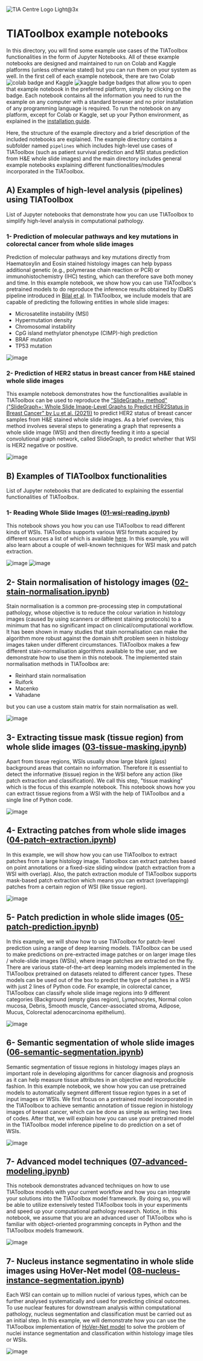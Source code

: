 ![TIA Centre Logo Light@3x](https://user-images.githubusercontent.com/74412979/145181206-1dc0a0cf-ef6d-47ff-8d1d-3bd662b5fdeb.png)
# TIAToolbox example notebooks

In this directory, you will find some example use cases of the TIAToolbox functionalities in the form of Jupyter Notebooks. All of these example notebooks are designed and maintained to run on Colab and Kaggle platforms (unless otherwise stated) but you can run them on your system as well. In the first cell of each example notebook, there are two Colab ![colab badge](https://colab.research.google.com/assets/colab-badge.svg) and Kaggle ![kaggle badge](https://kaggle.com/static/images/open-in-kaggle.svg) badges that allow you to open that example notebook in the preferred platform, simply by clicking on the badge. Each notebook contains all the information you need to run the example on any computer with a standard browser and no prior installation of any programming language is required. To run the notebook on any platform, except for Colab or Kaggle, set up your Python environment, as explained in the [installation guide](https://tia-toolbox.readthedocs.io/en/latest/installation.html).

Here, the structure of the example directory and a brief description of the included notebooks are explained. The example directory contains a subfolder named `pipelines`  which includes high-level use cases of TIAToolbox (such as patient survival prediction and MSI status prediction from H&E whole slide images) and the main directory includes general example notebooks explaining different functionalities/modules incorporated in the TIAToolbox.

## A) Examples of high-level analysis (pipelines) using TIAToolbox
List of Jupyter notebooks that demonstrate how you can use TIAToolbox to simplify high-level analysis in computational pathology.

### 1- Prediction of molecular pathways and key mutations in colorectal cancer from whole slide images
Prediction of molecular pathways and key mutations directly from Haematoxylin and Eosin stained histology images can help bypass additional genetic (e.g., polymerase chain reaction or PCR) or immunohistochemistry (IHC) testing, which can therefore save both money and time. In this example notebook, we show how you can use TIAToolbox's pretrained models to do reproduce the inference results obtained by IDaRS pipeline introduced in [Bilal et al](https://bit.ly/3IwL6vv). In TIAToolbox, we include models that are capable of predicting the following entities in whole slide images:
- Microsatellite instability (MSI)
- Hypermutation density
- Chromosomal instability
- CpG island methylator phenotype (CIMP)-high prediction
- BRAF mutation 
- TP53 mutation

![image](https://user-images.githubusercontent.com/74412979/145237655-a6361f26-3861-467f-b2f7-1f2c44e3b1a2.png)

### 2- Prediction of HER2 status in breast cancer from H&E stained whole slide images
This example notebook demonstrates how the functionalities available in TIAToolbox can be used to reproduce the ["SlideGraph+ method" ("SlideGraph+: Whole Slide Image-Level Graphs to Predict HER2Status in Breast Cancer" by Lu et al. (2021))](https://arxiv.org/abs/2110.06042) to predict HER2 status of breast cancer samples from H&E stained whole slide images. As a brief overview, this method involves several steps to generating a graph that represents a whole slide image (WSI) and then directly feeding it into a special convolutional graph network, called SlideGraph, to predict whether that WSI is HER2 negative or positive.

![image](https://user-images.githubusercontent.com/74412979/145244421-ad2f28fe-1361-44b8-a82f-707fd72b0a28.png)


## B) Examples of TIAToolbox functionalities
List of Jupyter notebooks that are dedicated to explaining the essential functionalities of TIAToolbox.

### 1- Reading Whole Slide Images ([01-wsi-reading.ipynb](https://github.com/TissueImageAnalytics/tiatoolbox/blob/master/examples/01-wsi-reading.ipynb))
This notebook shows you how you can use TIAToolbox to read different kinds of WSIs. TIAToolbox supports various WSI formats acquired by different sources a list of which is available [here](https://tia-toolbox.readthedocs.io/en/latest/usage.html?highlight=wsiread#tiatoolbox.wsicore.wsireader.get_wsireader). In this example, you will also learn about a couple of well-known techniques for WSI mask and patch extraction.

![image](https://user-images.githubusercontent.com/74412979/145223963-f5cc3efc-5762-43c1-b040-c1f738a98e1b.png) ![image](https://user-images.githubusercontent.com/74412979/145224002-b61eb074-5b55-45c9-a45c-9b527437be2c.png)

## 2- Stain normalisation of histology images ([02-stain-normalisation.ipynb](https://github.com/TissueImageAnalytics/tiatoolbox/blob/master/examples/02-stain-normalisation.ipynb))
Stain normalisation is a common pre-processing step in computational pathology, whose objective is to reduce the colour variation in histology images (caused by using scanners or different staining protocols) to a minimum that has no significant impact on clinical/computational workflow. It has been shown in many studies that stain normalisation can make the algorithm more robust against the domain shift problem seen in histology images taken under different circumstances. TIAToolbox makes a few different stain-normalisation algorithms available to the user, and we demonstrate how to use them in this notebook. The implemented stain normalisation methods in TIAToolbox are:
- Reinhard stain normalisation
- Ruifork 
- Macenko
- Vahadane

but you can use a custom stain matrix for stain normalisation as well.

![image](https://user-images.githubusercontent.com/74412979/145226029-0cdcf94b-eb65-46ba-8f35-94bb6c457fab.png)

## 3- Extracting tissue mask (tissue region) from whole slide images ([03-tissue-masking.ipynb](https://github.com/TissueImageAnalytics/tiatoolbox/blob/master/examples/03-tissue-masking.ipynb))
Apart from tissue regions, WSIs usually show large blank (glass) background areas that contain no information. Therefore it is essential to detect the informative (tissue) region in the WSI before any action (like patch extraction and classification). We call this step, "tissue masking" which is the focus of this example notebook. This notebook shows how you can extract tissue regions from a WSI with the help of TIAToolbox and a single line of Python code.

![image](https://user-images.githubusercontent.com/74412979/145227864-6df6b12c-8d15-4ac6-bc46-19677bce1f8e.png)

## 4- Extracting patches from whole slide images ([04-patch-extraction.ipynb](https://github.com/TissueImageAnalytics/tiatoolbox/blob/master/examples/04-patch-extraction.ipynb))
In this example, we will show how you can use TIAToolbox to extract patches from a large histology image. Tiatoolbox can extract patches based on point annotations or a fixed-size sliding window (patch extraction from a WSI with overlap). Also, the patch extraction module of TIAToolbox supports mask-based patch extraction which means you can extract (overlapping) patches from a certain region of WSI (like tissue region).

![image](https://user-images.githubusercontent.com/74412979/145229244-933fba8b-aa9e-4e88-a9d0-713996e4874a.png)

## 5- Patch prediction in whole slide images ([05-patch-prediction.ipynb](https://github.com/TissueImageAnalytics/tiatoolbox/blob/master/examples/05-patch-prediction.ipynb))
In this example, we will show how to use TIAToolbox for patch-level prediction using a range of deep learning models. TIAToolbox can be used to make predictions on pre-extracted image patches or on larger image tiles / whole-slide images (WSIs), where image patches are extracted on the fly. There are various state-of-the-art deep learning models implemented in the TIAToolbox pretrained on datasets related to different cancer types. These models can be used out of the box to predict the type of patches in a WSI with just 2 lines of Python code. For example, in colorectal cancer, TIAToolbox can classify whole slide image regions into 9 different categories (Background (empty glass region), Lymphocytes, Normal colon mucosa, Debris, Smooth muscle, Cancer-associated stroma, Adipose, Mucus, Colorectal adenocarcinoma epithelium).

![image](https://user-images.githubusercontent.com/74412979/145231194-03d10b24-d7b6-40f7-84fc-32b093ae57e2.png)

## 6- Semantic segmentation of whole slide images ([06-semantic-segmentation.ipynb](https://github.com/TissueImageAnalytics/tiatoolbox/blob/master/examples/06-semantic-segmentation.ipynb))
Semantic segmentation of tissue regions in histology images plays an important role in developing algorithms for cancer diagnosis and prognosis as it can help measure tissue attributes in an objective and reproducible fashion. In this example notebook, we show how you can use pretrained models to automatically segment different tissue region types in a set of input images or WSIs. We first focus on a pretrained model incorporated in the TIAToolbox to achieve semantic annotation of tissue region in histology images of breast cancer, which can be done as simple as writing two lines of codes. After that, we will explain how you can use your pretrained model in the TIAToolbox model inference pipeline to do prediction on a set of WSIs.

![image](https://user-images.githubusercontent.com/74412979/145233254-cd5ae68b-42b9-4627-bfb5-8ac395d904cc.png)

## 7- Advanced model techniques ([07-advanced-modeling.ipynb](https://github.com/TissueImageAnalytics/tiatoolbox/blob/master/examples/07-advanced-modeling.ipynb))
This notebook demonstrates advanced techniques on how to use TIAToolbox models with your current workflow and how you can integrate your solutions into the TIAToolbox model framework. By doing so, you will be able to utilize extensively tested TIAToolbox tools in your experiments and speed up your computational pathology research. Notice, in this notebook, we assume that you are an advanced user of TIAToolbox who is familiar with object-oriented programming concepts in Python and the TIAToolbox models framework.

![image](https://user-images.githubusercontent.com/74412979/145234310-c7dec33c-5dcb-4b87-adea-b762780239d0.png)

## 7- Nucleus instance segmentatino in whole slide images using HoVer-Net model ([08-nucleus-instance-segmentation.ipynb](https://github.com/TissueImageAnalytics/tiatoolbox/blob/master/examples/08-nucleus-instance-segmentation.ipynb))
Each WSI can contain up to million nuclei of various types, which can be further analysed systematically and used for predicting clinical outcomes. To use nuclear features for downstream analysis within computational pathology, nucleus segmentation and classification must be carried out as an initial step. In this example, we will demonstrate how you can use the TIAToolbox implementation of [HoVer-Net model](https://www.sciencedirect.com/science/article/pii/S1361841519301045) to solve the problem of nuclei instance segmentation and classification within histology image tiles or WSIs.

![image](https://user-images.githubusercontent.com/74412979/145235642-3f4f99b9-e583-4cbc-81a6-5a9c733746b4.png)
